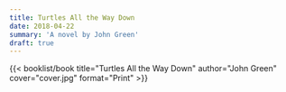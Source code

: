 ```yaml
---
title: Turtles All the Way Down
date: 2018-04-22
summary: 'A novel by John Green'
draft: true
---
```


{{< booklist/book
title="Turtles All the Way Down"
author="John Green"
cover="cover.jpg"
format="Print" >}}
